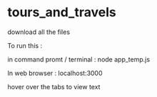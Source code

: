 # tours_and_travels
download all the files


To run this : 

in command promt / terminal : node app_temp.js 

In web browser : localhost:3000

hover over the tabs to view text

